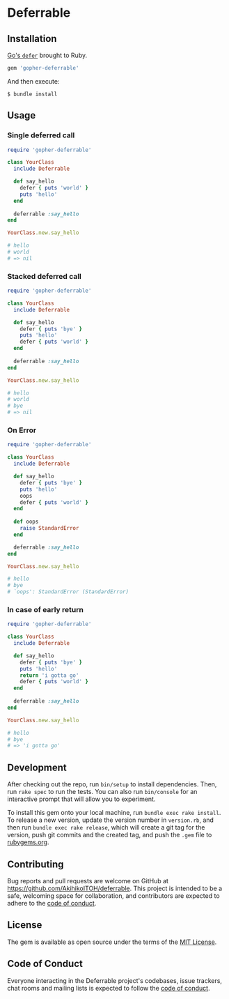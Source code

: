 # Deferrable

## Installation

[Go's `defer`](https://tour.golang.org/flowcontrol/12) brought to Ruby.

```ruby
gem 'gopher-deferrable'
```

And then execute:

    $ bundle install

## Usage

### Single deferred call
```ruby
require 'gopher-deferrable'

class YourClass
  include Deferrable

  def say_hello
    defer { puts 'world' }
    puts 'hello'
  end
  
  deferrable :say_hello
end

YourClass.new.say_hello

# hello
# world
# => nil
```

### Stacked deferred call
```ruby
require 'gopher-deferrable'

class YourClass
  include Deferrable

  def say_hello
    defer { puts 'bye' }
    puts 'hello'
    defer { puts 'world' }
  end
  
  deferrable :say_hello
end

YourClass.new.say_hello

# hello
# world
# bye
# => nil
```

### On Error
```ruby
require 'gopher-deferrable'

class YourClass
  include Deferrable

  def say_hello
    defer { puts 'bye' }
    puts 'hello'
    oops
    defer { puts 'world' }
  end
  
  def oops
    raise StandardError
  end 

  deferrable :say_hello
end

YourClass.new.say_hello

# hello
# bye
# `oops': StandardError (StandardError)
```

### In case of early return
```ruby
require 'gopher-deferrable'

class YourClass
  include Deferrable

  def say_hello
    defer { puts 'bye' }
    puts 'hello'
    return 'i gotta go'
    defer { puts 'world' }
  end
  
  deferrable :say_hello
end

YourClass.new.say_hello

# hello
# bye
# => 'i gotta go'
```

## Development

After checking out the repo, run `bin/setup` to install dependencies. Then, run `rake spec` to run the tests. You can also run `bin/console` for an interactive prompt that will allow you to experiment.

To install this gem onto your local machine, run `bundle exec rake install`. To release a new version, update the version number in `version.rb`, and then run `bundle exec rake release`, which will create a git tag for the version, push git commits and the created tag, and push the `.gem` file to [rubygems.org](https://rubygems.org).

## Contributing

Bug reports and pull requests are welcome on GitHub at https://github.com/AkihikoITOH/deferrable. This project is intended to be a safe, welcoming space for collaboration, and contributors are expected to adhere to the [code of conduct](https://github.com/AkihikoITOH/deferrable/blob/master/CODE_OF_CONDUCT.md).

## License

The gem is available as open source under the terms of the [MIT License](https://opensource.org/licenses/MIT).

## Code of Conduct

Everyone interacting in the Deferrable project's codebases, issue trackers, chat rooms and mailing lists is expected to follow the [code of conduct](https://github.com/AkihikoITOH/deferrable/blob/master/CODE_OF_CONDUCT.md).
